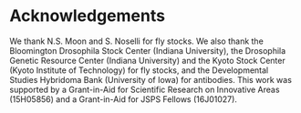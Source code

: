 # Acknowledgements

We thank N.S. Moon and S. Noselli for fly stocks.
We also thank the Bloomington Drosophila Stock Center (Indiana University), the Drosophila Genetic Resource Center (Indiana University) and the Kyoto Stock Center (Kyoto Institute of Technology) for fly stocks, and the Developmental Studies Hybridoma Bank (University of Iowa) for antibodies.
This work was supported by a Grant-in-Aid for Scientific Research on Innovative Areas (15H05856) and a Grant-in-Aid for JSPS Fellows (16J01027).

<!--
0_metadata/meta0.md
0_metadata/meta1.md
1_abstract.md
2_introduction.md
3_procedures.md
4_results.md
5_discussion.md
6_figs.md
7_references.md
8_supplements.md
9_acknowledgements.md
-->
